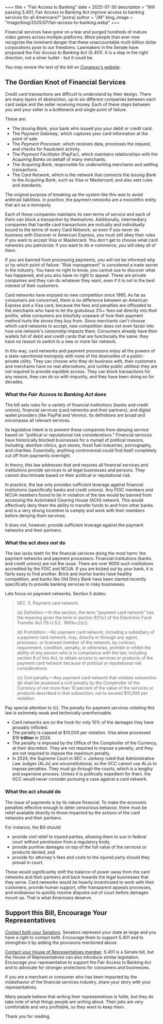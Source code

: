 +++
title = "Fair Access to Banking"
date = 2025-07-30
description = "Will passing S.401, Fair Access to Banking Act improve access to banking services for all Americans?"
[extra]
author = "JM"
blog_image = "image/blog/2025/07/fair-access-to-banking.webp"
+++

Financial services have gone on a tear and purged hundreds of mature video games across multiple platforms.  More people than ever now recognize the imminent danger that these unaccountable multi-billion dollar corporations pose to our freedoms.  Lawmakers in the Senate have proposed the _Fair Access to Banking Act_ (S.401). It is a step in the right direction, not a silver bullet - but it could be.

_You may review the text of the bill on [Congress's website](https://www.congress.gov/bill/119th-congress/senate-bill/401)._

## The Gordian Knot of Financial Services
Credit card transactions are difficult to understand by their design. There are many layers of abstraction, up to six different companies between each card swipe and the seller receiving money. Each of these steps between you and your seller is a bottleneck and single point of failure.

These are:
* The _Issuing Bank_, your bank who issued you your debit or credit card.
* The _Payment Gateway_, which captures your card information at the point of sale.
* The _Payment Processor_, which receives data, processes the request, and checks for fraudulent activity.
* The _Payment Facilitator_ (PayFac), which maintains relationships with the _Acquiring Banks_ on behalf of many merchants.
* The _Acquiring Bank_, responsible for underwriting merchants and settling transactions.
* The _Card Network_, which is the network that connects the _Issuing Bank_ to the _Acquiring Bank_, such as Visa or Mastercard, and also sets rules and standards.

The original purpose of breaking up the system like this was to avoid antitrust liabilities. In practice, the payment networks are a monolithic entity that act as a monopoly.

Each of these companies maintains its own terms of service and each of them can block a transaction by themselves. Additionally, intermediary companies that handle card transactions are mutually and individually bound to the terms of every Card Network, so even if you never do business with Discover or American Express, you must still obey their rules if you want to accept Visa or Mastercard. You don't get to choose what card networks you patrionize: if you want to do e-commerce, you will obey all of them.

If you are banned from processing payments, you will not be informed why or by which point of failure. "Risk management" is considered a trade secret in the industry. You have no right to know, you cannot sue to discover what has happened, and you also have no right to appeal. These are private companies and they can do whatever they want, even if it is not in the best interest of their customers.

Card networks have enjoyed no new competition since 1985. As far as consumers are concerned, there is no difference between an American Express and a Visa card, because the fees and penalties are offloaded to the merchants who have to let the gratutious 3%+ fees eat directly into their profits, while consumers are blissfully unaware of how their payment method hurts the stores they buy from. Since merchants can't choose which card networks to accept, new competition does not even factor into how one network's censorship impacts them. Consumers already have their wallets full of debit and credit cards that are functionally the same: they have no reason to switch to a new or more fair network.

In this way, card networks and payment processors enjoy all the powers of a state-sanctioned monopoly with none of the downsides of a public-private utility. They can choose who they do business with, their customers and merchants have no real alternatives, and (unlike public utilities) they are not required to provide equitible access. They can block transactions for any reason, they can do so with impunity, and they have been doing so for decades.

### What the _Fair Access to Banking Act_ does
The bill sets rules for a variety of financial institutions (banks and credit unions), financial services (card networks and their partners), and digital wallet providers (like PayPal and Venmo). Its definitions are broad and encompass all relevant services.

Its legislative intent is to prevent these companies from denying service based on "political or reputational risk considerations." Financial services have historically blocked businesses for a myriad of political reasons, including: abortion clinics, gun stores, fossil fuel industries, pornography, and charities. Essentially, anything controversial could find itself completely cut off from payments overnight.

In theory, this law addresses that and requires all financial services and institutions provide services to all legal businesses and persons. They cannot discriminate based on their political or reputational risk.

In practice, the law only provides sufficient leverage against financial institutions (specifically banks and credit unions). Any FDIC members and NCUA members found to be in violation of the law would be banned from accessing the Automated Clearing House (ACH) network. This would effectively deny them the ability to transfer funds to and from other banks and is a very strong incentive to comply and work with their members before denying them services.

It does not, however, provide sufficient leverage against the payment networks and their partners.

### What the act _does not_ do
The law lacks teeth for the financial services doing the most harm: the payment networks and payment processors. Financial institutions (banks and credit unions) are not the issue. There are over 9000 such institutions accredited by the FDIC and NCUA. If you are kicked out by your bank, it is fairly easy to find another. Brick and mortar banks have healthy competition, and banks like Old Glory Bank have been started recently specifically to provide banking services to risky businesses.

Lets focus on payment networks. Section 5 states:

>SEC. 5. Payment card network.
>  
>(a) Definition.—In this section, the term “payment card network” has the meaning given the term in section 921(c) of the Electronic Fund Transfer Act (15 U.S.C. 1693o–2(c)).
>
>(b) Prohibition.—No payment card network, including a subsidiary of a payment card network, may, directly or through any agent, processor, or licensed member of the network, by contract, requirement, condition, penalty, or otherwise, prohibit or inhibit the ability of any person who is in compliance with the law, including section 8 of this Act, to obtain access to services or products of the payment card network because of political or reputational risk considerations.
>  
>(c) Civil penalty.—Any payment card network that violates subsection (b) shall be assessed a civil penalty by the Comptroller of the Currency of not more than 10 percent of the value of the services or products described in that subsection, not to exceed $10,000 per violation.


Pay special attention to (c). The penalty for payment services violating this law is extremely weak and technically unenforceable.

* Card networks are on the hook for only 10% of the damages they have provably inflicted.
* The penalty is capped at $10,000 per violation. Visa alone processed $16 **trillion** in 2024.
* The penalty is imposed by the Office of the Comptroller of the Currency, at their discretion. They are not required to impose a penalty, and they are not required to impose the maximum penalty.
* In 2024, the Supreme Court in _SEC v. Jarkesy_ ruled that Administrative Law Judges (ALJs) are unconstitutional, so the OCC cannot use ALJs to impose penalties. They must go through the courts, which is a lengthy and expensive process. Unless it is politically expedient for them, the OCC would never consider pursuing a case against a card network.

### What the act _should_ do
The issue of payments is by its nature financial. To make the economic penalties effective enough to deter censorious behavior, there must be relief available directly to those impacted by the actions of the card networks and their partners.

For instance, the Bill should:
* provide civil relief to injured parties, allowing them to sue in federal court without permission from a regulatory body,
* provide punitive damages on top of the full value of the services or products denied, and
* provide for attorney's fees and costs to the injured party should they prevail in court.

These would significantly shift the balance of power away from the card networks and their partners and back towards the legal businesses that they serve. Card networks would be heavily incentivized to work with their customers, provide human support, offer transparent appeals processes, and endeavour to quickly resolve disputes out of court before damages mount up. That is what Americans deserve.

## Support this Bill, Encourage Your Representatives
[Contact both your Senators](https://www.senate.gov/senators/senators-contact.htm). Senators represent your state at-large and you have a right to contact both. Encourage them to support S.401 and to strengthen it by adding the provisions mentioned above.

[Contact your House of Representatives member](https://www.house.gov/representatives/find-your-representative). S.401 is a Senate bill, but the House of Representatives can also introduce similar legislation. Encourage your representative to support the Fair Access to Banking Act and to advocate for stronger protections for consumers and businesses.

If you are a merchant or consumer who has been impacted by the misbehavior of the financial services industry, share your story with your representatives.

Many people believe that writing their representatives is futile, but they do take note of what things people are writing about. Their jobs are very comfortable and very profitable, so they want to keep them.

Thank you for reading.